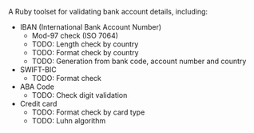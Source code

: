A Ruby toolset for validating bank account details, including:
* IBAN (International Bank Account Number)
	* Mod-97 check (ISO 7064)
	* TODO: Length check by country
	* TODO: Format check by country
	* TODO: Generation from bank code, account number and country
* SWIFT-BIC
	* TODO: Format check
* ABA Code
	* TODO: Check digit validation
* Credit card
	* TODO: Format check by card type
	* TODO: Luhn algorithm
